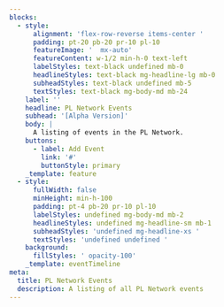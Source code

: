 ```yaml
---
blocks:
  - style:
      alignment: 'flex-row-reverse items-center '
      padding: pt-20 pb-20 pr-10 pl-10
      featureImage: '  mx-auto'
      featureContent: w-1/2 min-h-0 text-left
      labelStyles: text-black undefined mb-0
      headlineStyles: text-black mg-headline-lg mb-0
      subheadStyles: text-black undefined mb-5
      textStyles: text-black mg-body-md mb-24
    label: ''
    headline: PL Network Events
    subhead: '[Alpha Version]'
    body: |
      A listing of events in the PL Network.
    buttons:
      - label: Add Event
        link: '#'
        buttonStyle: primary
    _template: feature
  - style:
      fullWidth: false
      minHeight: min-h-100
      padding: pt-4 pb-20 pr-10 pl-10
      labelStyles: undefined mg-body-md mb-2
      headlineStyles: undefined mg-headline-sm mb-1
      subheadStyles: 'undefined mg-headline-xs '
      textStyles: 'undefined undefined '
    background:
      fillStyles: ' opacity-100'
    _template: eventTimeline
meta:
  title: PL Network Events
  description: A listing of all PL Network events
---
```


